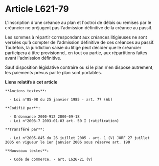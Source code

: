 # Article L621-79

L'inscription d'une créance au plan et l'octroi de délais ou remises par le créancier ne préjugent pas l'admission définitive
de la créance au passif.

Les sommes à répartir correspondant aux créances litigieuses ne sont versées qu'à compter de l'admission définitive de ces
créances au passif. Toutefois, la juridiction saisie du litige peut décider que le créancier participera à titre
provisionnel, en tout ou partie, aux répartitions faites avant l'admission définitive.

Sauf disposition législative contraire ou si le plan n'en dispose autrement, les paiements prévus par le plan sont portables.

**Liens relatifs à cet article**

	**Anciens textes**:

	  - Loi n°85-98 du 25 janvier 1985 - art. 77 (Ab)

	**Codifié par**:

	  - Ordonnance 2000-912 2000-09-18
	  - Loi n°2003-7 2003-01-03 art. 50 I (ratification)

	**Transféré par**:

	  - Loi n°2005-845 du 26 juillet 2005 - art. 1 (V) JORF 27 juillet 2005 en vigueur le 1er janvier 2006 sous réserve art. 190

	**Nouveaux textes**:

	  - Code de commerce. - art. L626-21 (V)
